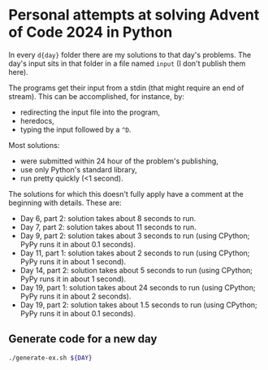 # Personal attempts at solving Advent of Code 2024 in Python

In every `d{day}` folder there are my solutions to that day's problems.
The day's input sits in that folder in a file named `input` (I don't publish them here).

The programs get their input from a stdin (that might require an end of stream).
This can be accomplished, for instance, by:

- redirecting the input file into the program,
- heredocs,
- typing the input followed by a `^D`.

Most solutions:
- were submitted within 24 hour of the problem's publishing,
- use only Python's standard library,
- run pretty quickly (<1 second).

The solutions for which this doesn't fully apply have a comment at the beginning with details.
These are:
- Day 6, part 2: solution takes about 8 seconds to run.
- Day 7, part 2: solution takes about 11 seconds to run.
- Day 9, part 2: solution takes about 3 seconds to run (using CPython; PyPy runs it in about 0.1 seconds).
- Day 11, part 1: solution takes about 2 seconds to run (using CPython; PyPy runs it in about 1 second).
- Day 14, part 2: solution takes about 5 seconds to run (using CPython; PyPy runs it in about 1 second).
- Day 19, part 1: solution takes about 24 seconds to run (using CPython; PyPy runs it in about 2 seconds).
- Day 19, part 2: solution takes about 1.5 seconds to run (using CPython; PyPy runs it in about 0.1 seconds).

## Generate code for a new day
```sh
./generate-ex.sh ${DAY}
```
